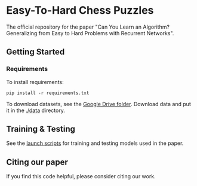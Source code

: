 # Easy-To-Hard Chess Puzzles

The official repository for the paper "Can You Learn an Algorithm? Generalizing from Easy to Hard Problems with Recurrent Networks".

## Getting Started
### Requirements    
To install requirements:

```pip install -r requirements.txt```

To download datasets, see the [Google Drive folder](https://drive.google.com/drive/folders/1ad_ZESAddlfx-b3CnK1ohoKz6Sp8U-5g?usp=sharing). Download data and put it in the [./data](../data) directory.

## Training \& Testing
See the [launch scripts](./launch) for training and testing models used in the paper.

## Citing our paper
If you find this code helpful, please consider citing our work.